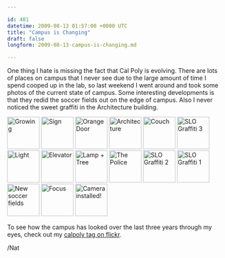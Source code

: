 ```yaml
---

id: 481
datetime: 2009-08-13 01:57:00 +0000 UTC
title: "Campus is Changing"
draft: false
longform: 2009-08-13-campus-is-changing.md

---
```


One thing I hate is missing the fact that Cal Poly is evolving. There are lots of places on campus that I never see due to the large amount of time I spend cooped up in the lab, so last weekend I went around and took some photos of the current state of campus. Some interesting developments is that they redid the soccer fields out on the edge of campus. Also I never noticed the sweet graffiti in the Architecture building.

<a title="Growing by Nat W, on Flickr" href="http://www.flickr.com/photos/icco/3814025552/"><img src="http://farm4.static.flickr.com/3579/3814025552_799d0cf3e6_s.jpg" alt="Growing" width="75" height="75" /></a> <a title="Sign by Nat W, on Flickr" href="http://www.flickr.com/photos/icco/3813192227/"><img src="http://farm3.static.flickr.com/2560/3813192227_e55d61495e_s.jpg" alt="Sign" width="75" height="75" /></a> <a title="Orange Door by Nat W, on Flickr" href="http://www.flickr.com/photos/icco/3814024090/"><img src="http://farm3.static.flickr.com/2465/3814024090_dd6b2abd73_s.jpg" alt="Orange Door" width="75" height="75" /></a> <a title="Architecture by Nat W, on Flickr" href="http://www.flickr.com/photos/icco/3814022542/"><img src="http://farm4.static.flickr.com/3550/3814022542_d8b6c824b1_s.jpg" alt="Architecture" width="75" height="75" /></a> <a title="Couch by Nat W, on Flickr" href="http://www.flickr.com/photos/icco/3814020176/"><img src="http://farm3.static.flickr.com/2475/3814020176_bbe326b3ec_s.jpg" alt="Couch" width="75" height="75" /></a> <a title="SLO Graffiti 3 by Nat W, on Flickr" href="http://www.flickr.com/photos/icco/3814018816/"><img src="http://farm4.static.flickr.com/3551/3814018816_bc058c1ede_s.jpg" alt="SLO Graffiti 3" width="75" height="75" /></a> <a title="Light by Nat W, on Flickr" href="http://www.flickr.com/photos/icco/3813205439/"><img src="http://farm3.static.flickr.com/2609/3813205439_4ec81f3818_s.jpg" alt="Light" width="75" height="75" /></a> <a title="Elevator by Nat W, on Flickr" href="http://www.flickr.com/photos/icco/3813204725/"><img src="http://farm3.static.flickr.com/2623/3813204725_c286eb004f_s.jpg" alt="Elevator" width="75" height="75" /></a> <a title="Lamp + Tree by Nat W, on Flickr" href="http://www.flickr.com/photos/icco/3813203013/"><img src="http://farm4.static.flickr.com/3500/3813203013_2a3441da63_s.jpg" alt="Lamp + Tree" width="75" height="75" /></a> <a title="The Police by Nat W, on Flickr" href="http://www.flickr.com/photos/icco/3814011904/"><img src="http://farm3.static.flickr.com/2428/3814011904_3f75d5940e_s.jpg" alt="The Police" width="75" height="75" /></a> <a title="SLO Graffiti 2 by Nat W, on Flickr" href="http://www.flickr.com/photos/icco/3814010830/"><img src="http://farm3.static.flickr.com/2538/3814010830_520505761b_s.jpg" alt="SLO Graffiti 2" width="75" height="75" /></a> <a title="SLO Graffiti 1 by Nat W, on Flickr" href="http://www.flickr.com/photos/icco/3814009024/"><img src="http://farm3.static.flickr.com/2446/3814009024_d56b8a1fd3_s.jpg" alt="SLO Graffiti 1" width="75" height="75" /></a> <a title="New soccer fields by Nat W, on Flickr" href="http://www.flickr.com/photos/icco/3814007486/"><img src="http://farm3.static.flickr.com/2645/3814007486_02ccbdd3f7_s.jpg" alt="New soccer fields" width="75" height="75" /></a> <a title="Focus by Nat W, on Flickr" href="http://www.flickr.com/photos/icco/3814004802/"><img src="http://farm4.static.flickr.com/3434/3814004802_3b97f1cf6d_s.jpg" alt="Focus" width="75" height="75" /></a> <a title="Camera installed! by Nat W, on Flickr" href="http://www.flickr.com/photos/icco/3677271908/"><img src="http://farm3.static.flickr.com/2622/3677271908_e007d86553_s.jpg" alt="Camera installed!" width="75" height="75" /></a>

To see how the campus has looked over the last three years through my eyes, check out my <a href="http://www.flickr.com/photos/icco/tags/calpoly/">calpoly tag on flickr</a>.

/Nat

